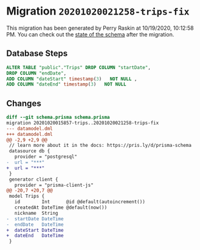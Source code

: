 # Migration `20201020021258-trips-fix`

This migration has been generated by Perry Raskin at 10/19/2020, 10:12:58 PM.
You can check out the [state of the schema](./schema.prisma) after the migration.

## Database Steps

```sql
ALTER TABLE "public"."Trips" DROP COLUMN "startDate",
DROP COLUMN "endDate",
ADD COLUMN "dateStart" timestamp(3)   NOT NULL ,
ADD COLUMN "dateEnd" timestamp(3)   NOT NULL 
```

## Changes

```diff
diff --git schema.prisma schema.prisma
migration 20201020015857-trips..20201020021258-trips-fix
--- datamodel.dml
+++ datamodel.dml
@@ -2,9 +2,9 @@
 // learn more about it in the docs: https://pris.ly/d/prisma-schema
 datasource db {
   provider = "postgresql"
-  url = "***"
+  url = "***"
 }
 generator client {
   provider = "prisma-client-js"
@@ -20,7 +20,7 @@
 model Trips {
   id        Int      @id @default(autoincrement())
   createdAt DateTime @default(now())
   nickname  String
-  startDate DateTime
-  endDate   DateTime
+  dateStart DateTime
+  dateEnd   DateTime
 }
```


